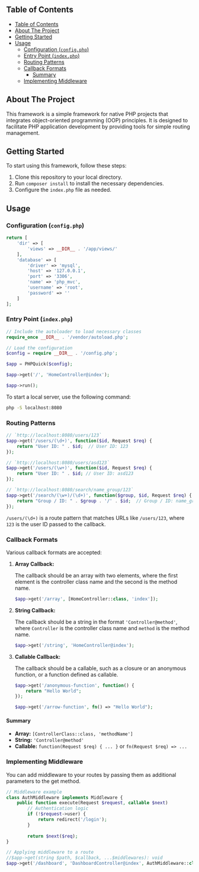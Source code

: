 <!-- TABLE OF CONTENTS -->
## Table of Contents

- [Table of Contents](#table-of-contents)
- [About The Project](#about-the-project)
- [Getting Started](#getting-started)
- [Usage](#usage)
  - [Configuration (`config.php`)](#configuration-configphp)
  - [Entry Point (`index.php`)](#entry-point-indexphp)
  - [Routing Patterns](#routing-patterns)
  - [Callback Formats](#callback-formats)
    - [Summary](#summary)
  - [Implementing Middleware](#implementing-middleware)

<!-- ABOUT THE PROJECT -->
## About The Project
<!-- Add a brief description about the project here -->
This framework is a simple framework for native PHP projects that integrates object-oriented programming (OOP) principles. It is designed to facilitate PHP application development by providing tools for simple routing management.

<!-- GETTING STARTED -->
## Getting Started
<!-- Add instructions on how to get started with the project here -->
To start using this framework, follow these steps:

1. Clone this repository to your local directory.
2. Run `composer install` to install the necessary dependencies.
3. Configure the `index.php` file as needed.

<!-- USAGE EXAMPLES -->
## Usage
### Configuration (`config.php`)
```php
return [
    'dir' => [
        'views' => __DIR__ . '/app/views/'
    ],
    'database' => [
        'driver' => 'mysql',
        'host' => '127.0.0.1',
        'port' => '3306',
        'name' => 'php_mvc',
        'username' => 'root',
        'password' => ''
    ]   
];
```

### Entry Point (`index.php`)
```php
// Include the autoloader to load necessary classes
require_once __DIR__ . '/vendor/autoload.php';

// Load the configuration
$config = require __DIR__ . '/config.php';

$app = PHPQuick($config);

$app->get('/', 'HomeController@index');

$app->run();
```

To start a local server, use the following command:
```bash
php -S localhost:8080
```

### Routing Patterns
```php
// `http://localhost:8080/users/123`
$app->get('/users/(\d+)', function($id, Request $req) {
    return "User ID: " . $id;  // User ID: 123
});

// `http://localhost:8080/users/asd123`
$app->get('/users/(\w+)', function($id, Request $req) {
    return "User ID: " . $id; // User ID: asd123
});

// `http://localhost:8080/search/name_group/123`
$app->get('/search/(\w+)/(\d+)', function($group, $id, Request $req) {
    return "Group / ID: " . $group . '/' . $id;  // Group / ID: name_group/123
});
```

`/users/(\d+)` is a route pattern that matches URLs like `/users/123`, where `123` is the user ID passed to the callback.

### Callback Formats
Various callback formats are accepted:

1. **Array Callback:**

    The callback should be an array with two elements, where the first element is the controller class name and the second is the method name.

    ```php
    $app->get('/array', [HomeController::class, 'index']);
    ```

2. **String Callback:**

    The callback should be a string in the format `'Controller@method'`, where `Controller` is the controller class name and `method` is the method name.

    ```php
    $app->get('/string', 'HomeController@index');
    ```

3. **Callable Callback:**

    The callback should be a callable, such as a closure or an anonymous function, or a function defined as callable.

    ```php
    $app->get('/anonymous-function', function() {
        return "Hello World";
    });
    
    $app->get('/arrow-function', fn() => "Hello World");
    ```
#### Summary

- **Array:** `[ControllerClass::class, 'methodName']`
- **String:** `'Controller@method'`
- **Callable:** `function(Request $req) { ... }` or `fn(Request $req) => ...`

### Implementing Middleware
You can add middleware to your routes by passing them as additional parameters to the get method.

```php
// Middleware example
class AuthMiddleware implements Middleware {
    public function execute(Request $request, callable $next)
        // Authentication logic
        if (!$request->user) {
            return redirect('/login');
        }
        
        return $next($req);
}

// Applying middleware to a route
//$app->get(string $path, $callback, ...$middlewares): void
$app->get('/dashboard', 'DashboardController@index', AuthMiddleware::class);

```